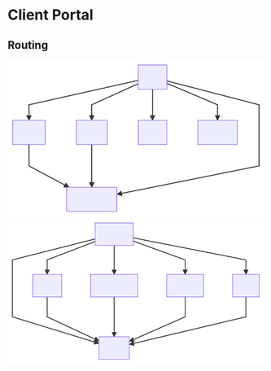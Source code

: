 # Client Portal

## Routing

![Alt text](./docs/svg/routing_auth.svg)
![Alt text](./docs/svg/routing_noauth.svg)
